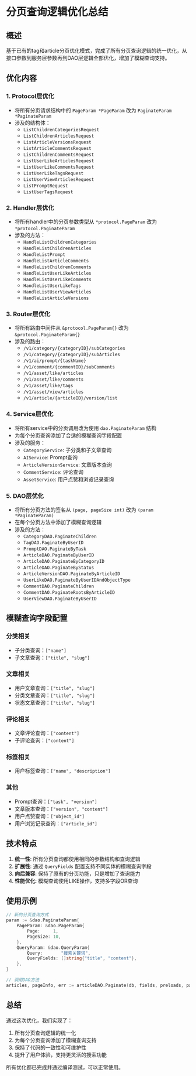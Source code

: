 # 分页查询逻辑优化总结

## 概述
基于已有的tag和article分页优化模式，完成了所有分页查询逻辑的统一优化，从接口参数到服务层参数再到DAO层逻辑全部优化，增加了模糊查询支持。

## 优化内容

### 1. Protocol层优化
- 将所有分页请求结构中的 `PageParam *PageParam` 改为 `PaginateParam *PaginateParam`
- 涉及的结构体：
  - `ListChildrenCategoriesRequest`
  - `ListChildrenArticlesRequest`
  - `ListArticleVersionsRequest`
  - `ListArticleCommentsRequest`
  - `ListChildrenCommentsRequest`
  - `ListUserLikeArticlesRequest`
  - `ListUserLikeCommentsRequest`
  - `ListUserLikeTagsRequest`
  - `ListUserViewArticlesRequest`
  - `ListPromptRequest`
  - `ListUserTagsRequest`

### 2. Handler层优化
- 将所有handler中的分页参数类型从 `*protocol.PageParam` 改为 `*protocol.PaginateParam`
- 涉及的方法：
  - `HandleListChildrenCategories`
  - `HandleListChildrenArticles`
  - `HandleListPrompt`
  - `HandleListArticleComments`
  - `HandleListChildrenComments`
  - `HandleListUserLikeArticles`
  - `HandleListUserLikeComments`
  - `HandleListUserLikeTags`
  - `HandleListUserViewArticles`
  - `HandleListArticleVersions`

### 3. Router层优化
- 将所有路由中间件从 `&protocol.PageParam{}` 改为 `&protocol.PaginateParam{}`
- 涉及的路由：
  - `/v1/category/{categoryID}/subCategories`
  - `/v1/category/{categoryID}/subArticles`
  - `/v1/ai/prompt/{taskName}`
  - `/v1/comment/{commentID}/subComments`
  - `/v1/asset/like/articles`
  - `/v1/asset/like/comments`
  - `/v1/asset/like/tags`
  - `/v1/asset/view/articles`
  - `/v1/article/{articleID}/version/list`

### 4. Service层优化
- 将所有service中的分页调用改为使用 `dao.PaginateParam` 结构
- 为每个分页查询添加了合适的模糊查询字段配置
- 涉及的服务：
  - `CategoryService`: 子分类和子文章查询
  - `AIService`: Prompt查询
  - `ArticleVersionService`: 文章版本查询
  - `CommentService`: 评论查询
  - `AssetService`: 用户点赞和浏览记录查询

### 5. DAO层优化
- 将所有分页方法的签名从 `(page, pageSize int)` 改为 `(param *PaginateParam)`
- 在每个分页方法中添加了模糊查询逻辑
- 涉及的方法：
  - `CategoryDAO.PaginateChildren`
  - `TagDAO.PaginateByUserID`
  - `PromptDAO.PaginateByTask`
  - `ArticleDAO.PaginateByUserID`
  - `ArticleDAO.PaginateByCategoryID`
  - `ArticleDAO.PaginateByStatus`
  - `ArticleVersionDAO.PaginateByArticleID`
  - `UserLikeDAO.PaginateByUserIDAndObjectType`
  - `CommentDAO.PaginateChildren`
  - `CommentDAO.PaginateRootsByArticleID`
  - `UserViewDAO.PaginateByUserID`

## 模糊查询字段配置

### 分类相关
- 子分类查询：`["name"]`
- 子文章查询：`["title", "slug"]`

### 文章相关
- 用户文章查询：`["title", "slug"]`
- 分类文章查询：`["title", "slug"]`
- 状态文章查询：`["title", "slug"]`

### 评论相关
- 文章评论查询：`["content"]`
- 子评论查询：`["content"]`

### 标签相关
- 用户标签查询：`["name", "description"]`

### 其他
- Prompt查询：`["task", "version"]`
- 文章版本查询：`["version", "content"]`
- 用户点赞查询：`["object_id"]`
- 用户浏览记录查询：`["article_id"]`

## 技术特点

1. **统一性**: 所有分页查询都使用相同的参数结构和查询逻辑
2. **扩展性**: 通过 `QueryFields` 配置支持不同实体的模糊查询字段
3. **向后兼容**: 保持了原有的分页功能，只是增加了查询能力
4. **性能优化**: 模糊查询使用LIKE操作，支持多字段OR查询

## 使用示例

```go
// 新的分页查询方式
param := &dao.PaginateParam{
    PageParam: &dao.PageParam{
        Page:     1,
        PageSize: 10,
    },
    QueryParam: &dao.QueryParam{
        Query:       "搜索关键词",
        QueryFields: []string{"title", "content"},
    },
}

// 调用DAO方法
articles, pageInfo, err := articleDAO.Paginate(db, fields, preloads, param)
```

## 总结

通过这次优化，我们实现了：
1. 所有分页查询逻辑的统一化
2. 为每个分页查询添加了模糊查询支持
3. 保持了代码的一致性和可维护性
4. 提升了用户体验，支持更灵活的搜索功能

所有优化都已完成并通过编译测试，可以正常使用。